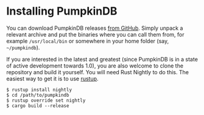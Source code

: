 # Installing PumpkinDB

You can download PumpkinDB releases [from GitHub](https://github.com/PumpkinDB/PumpkinDB/releases). Simply
unpack a relevant archive and put the binaries where you can
call them from, for example `/usr/local/bin` or somewhere in your
home folder (say, `~/pumpkindb`).

If you are interested in the latest and greatest (since PumpkinDB
is in a state of active development towards 1.0), you are also welcome to clone the repository and build it yourself. You will need Rust Nightly to do this. The easiest way to get it is to use
[rustup](https://www.rust-lang.org/en-US/install.html).

```shell
$ rustup install nightly
$ cd /path/to/pumpkindb
$ rustup override set nightly
$ cargo build --release
```
